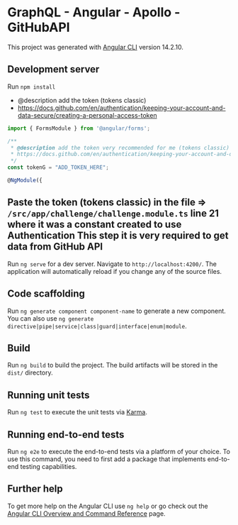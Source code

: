 # GraphQL - Angular - Apollo - GitHubAPI

This project was generated with [Angular CLI](https://github.com/angular/angular-cli) version 14.2.10.

## Development server

Run `npm install`

 * @description add the token (tokens classic)
 * https://docs.github.com/en/authentication/keeping-your-account-and-data-secure/creating-a-personal-access-token

```typescript
import { FormsModule } from '@angular/forms';

/**
 * @description add the token very recommended for me (tokens classic)
 * https://docs.github.com/en/authentication/keeping-your-account-and-data-secure/creating-a-personal-access-token
 */
const tokenG = "ADD_TOKEN_HERE";

@NgModule({

```

Paste the token (tokens classic) in the file => `/src/app/challenge/challenge.module.ts` line 21 where it was a constant created to use Authentication
This step it is very required to get data from GitHub API
---------------------------------------------------------------------------------------------------------

Run `ng serve` for a dev server. Navigate to `http://localhost:4200/`. The application will automatically reload if you change any of the source files.

## Code scaffolding

Run `ng generate component component-name` to generate a new component. You can also use `ng generate directive|pipe|service|class|guard|interface|enum|module`.

## Build

Run `ng build` to build the project. The build artifacts will be stored in the `dist/` directory.

## Running unit tests

Run `ng test` to execute the unit tests via [Karma](https://karma-runner.github.io).

## Running end-to-end tests

Run `ng e2e` to execute the end-to-end tests via a platform of your choice. To use this command, you need to first add a package that implements end-to-end testing capabilities.

## Further help

To get more help on the Angular CLI use `ng help` or go check out the [Angular CLI Overview and Command Reference](https://angular.io/cli) page.
